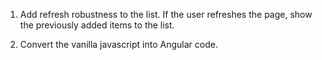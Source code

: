 1) Add refresh robustness to the list.
    If the user refreshes the page, show the previously added items to the list.

2) Convert the vanilla javascript into Angular code.
